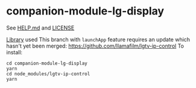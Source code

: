 # companion-module-lg-display
See [HELP.md](./HELP.md) and [LICENSE](./LICENSE)

[Library](https://github.com/WesSouza/lgtv-ip-control) used
This branch with `launchApp` feature requires an update which hasn't yet been merged: https://github.com/llamafilm/lgtv-ip-control
To install:

```
cd companion-module-lg-display
yarn
cd node_modules/lgtv-ip-control
yarn
```